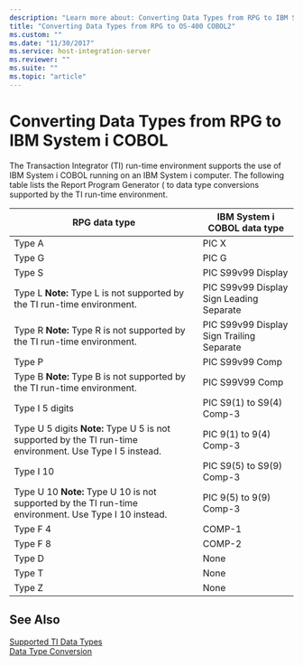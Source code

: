 ```yaml
---
description: "Learn more about: Converting Data Types from RPG to IBM System i COBOL"
title: "Converting Data Types from RPG to OS-400 COBOL2"
ms.custom: ""
ms.date: "11/30/2017"
ms.service: host-integration-server
ms.reviewer: ""
ms.suite: ""
ms.topic: "article"
---
```

# Converting Data Types from RPG to IBM System i COBOL
The Transaction Integrator (TI) run-time environment supports the use of IBM System i COBOL running on an IBM System i computer. The following table lists the Report Program Generator ( to  data type conversions supported by the TI run-time environment.  
  
|RPG data type|IBM System i COBOL data type|  
|-------------------|-----------------------------|  
|Type A|PIC X|  
|Type G|PIC G|  
|Type S|PIC S99v99 Display|  
|Type L **Note:**  Type L is not supported by the TI run-time environment.|PIC S99v99 Display Sign Leading Separate|  
|Type R **Note:**  Type R is not supported by the TI run-time environment.|PIC S99v99 Display Sign Trailing Separate|  
|Type P|PIC S99v99 Comp|  
|Type B **Note:**  Type B is not supported by the TI run-time environment.|PIC S99V99 Comp|  
|Type I 5 digits|PIC S9(1) to S9(4) Comp-3|  
|Type U 5 digits **Note:**  Type U 5 is not supported by the TI run-time environment. Use Type I 5 instead.|PIC 9(1) to 9(4) Comp-3|  
|Type I 10|PIC S9(5) to S9(9) Comp-3|  
|Type U 10 **Note:**  Type U 10 is not supported by the TI run-time environment. Use Type I 10 instead.|PIC 9(5) to 9(9) Comp-3|  
|Type F 4|COMP-1|  
|Type F 8|COMP-2|  
|Type D|None|  
|Type T|None|  
|Type Z|None|  
  
## See Also  
 [Supported TI Data Types](../core/supported-ti-data-types2.md)   
 [Data Type Conversion](../core/data-type-conversion1.md)
